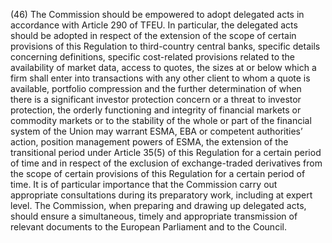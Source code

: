(46) The Commission should be empowered to adopt delegated acts in accordance with Article 290 of TFEU. In particular, the delegated acts should be adopted in respect of the extension of the scope of certain provisions of this Regulation to third-country central banks, specific details concerning definitions, specific cost-related provisions related to the availability of market data, access to quotes, the sizes at or below which a firm shall enter into transactions with any other client to whom a quote is available, portfolio compression and the further determination of when there is a significant investor protection concern or a threat to investor protection, the orderly functioning and integrity of financial markets or commodity markets or to the stability of the whole or part of the financial system of the Union may warrant ESMA, EBA or competent authorities’ action, position management powers of ESMA, the extension of the transitional period under Article 35(5) of this Regulation for a certain period of time and in respect of the exclusion of exchange-traded derivatives from the scope of certain provisions of this Regulation for a certain period of time. It is of particular importance that the Commission carry out appropriate consultations during its preparatory work, including at expert level. The Commission, when preparing and drawing up delegated acts, should ensure a simultaneous, timely and appropriate transmission of relevant documents to the European Parliament and to the Council.